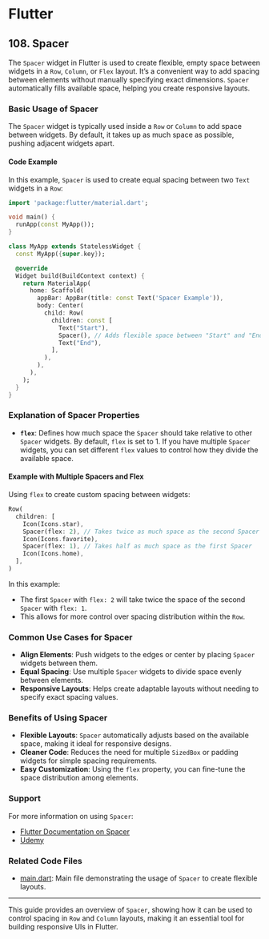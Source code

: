# Flutter

## 108. Spacer

The `Spacer` widget in Flutter is used to create flexible, empty space between widgets in a `Row`, `Column`, or `Flex` layout. It’s a convenient way to add spacing between elements without manually specifying exact dimensions. `Spacer` automatically fills available space, helping you create responsive layouts.

### Basic Usage of Spacer

The `Spacer` widget is typically used inside a `Row` or `Column` to add space between widgets. By default, it takes up as much space as possible, pushing adjacent widgets apart.

#### Code Example

In this example, `Spacer` is used to create equal spacing between two `Text` widgets in a `Row`:

```dart
import 'package:flutter/material.dart';

void main() {
  runApp(const MyApp());
}

class MyApp extends StatelessWidget {
  const MyApp({super.key});

  @override
  Widget build(BuildContext context) {
    return MaterialApp(
      home: Scaffold(
        appBar: AppBar(title: const Text('Spacer Example')),
        body: Center(
          child: Row(
            children: const [
              Text("Start"),
              Spacer(), // Adds flexible space between "Start" and "End"
              Text("End"),
            ],
          ),
        ),
      ),
    );
  }
}
```

### Explanation of Spacer Properties

- **`flex`**: Defines how much space the `Spacer` should take relative to other `Spacer` widgets. By default, `flex` is set to 1. If you have multiple `Spacer` widgets, you can set different `flex` values to control how they divide the available space.

#### Example with Multiple Spacers and Flex

Using `flex` to create custom spacing between widgets:

```dart
Row(
  children: [
    Icon(Icons.star),
    Spacer(flex: 2), // Takes twice as much space as the second Spacer
    Icon(Icons.favorite),
    Spacer(flex: 1), // Takes half as much space as the first Spacer
    Icon(Icons.home),
  ],
)
```

In this example:

- The first `Spacer` with `flex: 2` will take twice the space of the second `Spacer` with `flex: 1`.
- This allows for more control over spacing distribution within the `Row`.

### Common Use Cases for Spacer

- **Align Elements**: Push widgets to the edges or center by placing `Spacer` widgets between them.
- **Equal Spacing**: Use multiple `Spacer` widgets to divide space evenly between elements.
- **Responsive Layouts**: Helps create adaptable layouts without needing to specify exact spacing values.

### Benefits of Using Spacer

- **Flexible Layouts**: `Spacer` automatically adjusts based on the available space, making it ideal for responsive designs.
- **Cleaner Code**: Reduces the need for multiple `SizedBox` or padding widgets for simple spacing requirements.
- **Easy Customization**: Using the `flex` property, you can fine-tune the space distribution among elements.

### Support

For more information on using `Spacer`:

- [Flutter Documentation on Spacer](https://api.flutter.dev/flutter/widgets/Spacer-class.html)
- [Udemy](https://www.udemy.com/course/flutter-dart-creez-des-applications-pour-ios-et-android/learn/lecture/26975718#overview)

### Related Code Files

- [main.dart](main.dart): Main file demonstrating the usage of `Spacer` to create flexible layouts.

---

This guide provides an overview of `Spacer`, showing how it can be used to control spacing in `Row` and `Column` layouts, making it an essential tool for building responsive UIs in Flutter.
